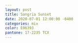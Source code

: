 ```yaml
---
layout: post
title: Sangria Sunset
date: 2020-07-01 12:00:00 -0400
categories: mix
color: E96393
pantone: 17-2235 TCX
---
```

